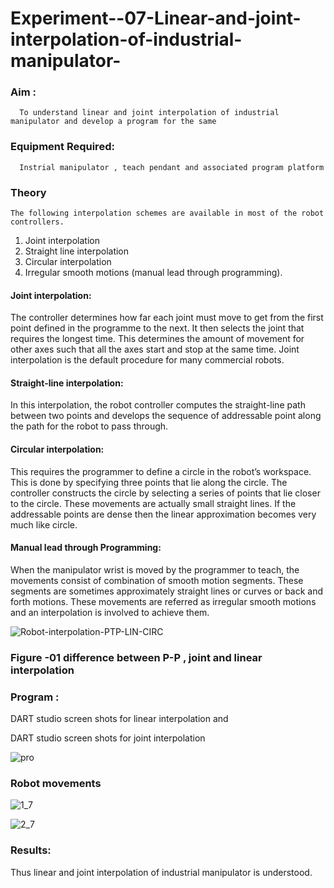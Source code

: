 # Experiment--07-Linear-and-joint-interpolation-of-industrial-manipulator-

### Aim :
      To understand linear and joint interpolation of industrial manipulator and develop a program for the same 
      
### Equipment Required: 
      Instrial manipulator , teach pendant and associated program platform 
      
### Theory 
    The following interpolation schemes are available in most of the robot controllers.
1. Joint interpolation
2. Straight line interpolation
3. Circular interpolation
4. Irregular smooth motions (manual lead through programming).
#### Joint interpolation: 
The controller determines how far each joint must move to get from the first point defined in the programme to the next. It then selects the joint that
requires the longest time. This determines the amount of movement for other axes such that all the axes start and stop at the same time. Joint interpolation is the default procedure for many commercial robots.

#### Straight-line interpolation: 
In this interpolation, the robot controller computes the straight-line path between two points and develops the sequence of addressable point along the path for the robot to pass through.

#### Circular interpolation: 
This requires the programmer to define a circle in the
robot’s workspace. This is done by specifying three points that lie along the circle. The controller constructs the circle by selecting a series of points that lie closer to the circle. These movements are actually small straight lines. If the addressable points are dense then the linear approximation becomes very much like circle.


#### Manual lead through Programming: 
When the manipulator wrist is moved by the programmer to teach, the movements consist of combination of smooth motion segments. These segments are sometimes approximately straight lines or curves or back and forth motions. These movements are referred as irregular smooth motions and an interpolation is involved to achieve them.




![Robot-interpolation-PTP-LIN-CIRC](https://user-images.githubusercontent.com/36288975/201615171-d0886aaa-8220-4b0c-8a1d-3d8a5c69c76a.png)

### Figure -01 difference between P-P , joint and linear interpolation 


### Program : 
DART studio screen shots for linear interpolation and









DART studio screen shots for joint interpolation 

![pro](https://github.com/Sajetha13/Experiment--07-Linear-and-joint-interpolation-of-industrial-manipulator-/assets/138849316/2b735f47-6a1b-46b3-b9de-89b1ecc219d2)







### Robot movements 

![1_7](https://github.com/Sajetha13/Experiment--07-Linear-and-joint-interpolation-of-industrial-manipulator-/assets/138849316/39235d8b-1ec5-4e25-b833-7a192e8156a2)


![2_7](https://github.com/Sajetha13/Experiment--07-Linear-and-joint-interpolation-of-industrial-manipulator-/assets/138849316/7e06e10e-be3c-4840-a3fe-33a11dce059c)











### Results:  

Thus linear and joint interpolation of industrial manipulator is understood.
